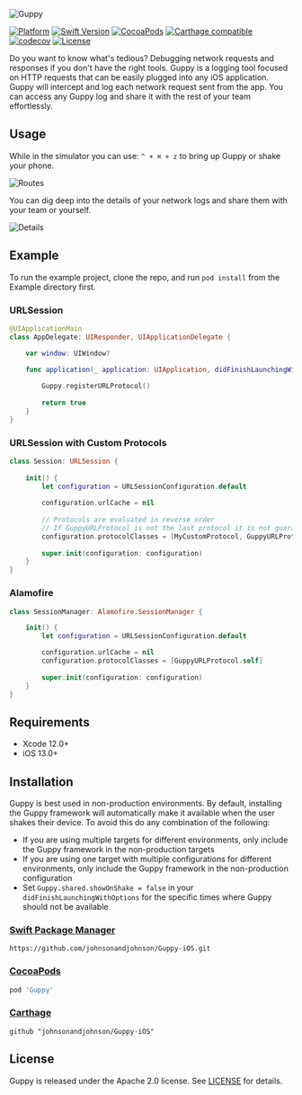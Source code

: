 ![Guppy](https://raw.githubusercontent.com/johnsonandjohnson/Guppy-iOS/main/Screenshots/Guppy.png)

[![Platform](https://img.shields.io/badge/platform-iOS-green.svg?style=flat)](https://img.shields.io/badge/platform-iOS-blue.svg?style=flat)
[![Swift Version](https://img.shields.io/badge/Swift-5.0+-F16D39.svg?style=flat)](https://developer.apple.com/swift)
[![CocoaPods](https://img.shields.io/cocoapods/v/Guppy.svg?style=flat)](https://cocoapods.org/pods/Guppy)
[![Carthage compatible](https://img.shields.io/badge/Carthage-compatible-4BC51D.svg?style=flat)](https://github.com/Carthage/Carthage)
[![codecov](https://codecov.io/gh/johnsonandjohnson/Guppy-iOS/branch/main/graph/badge.svg)](https://codecov.io/gh/johnsonandjohnson/Guppy-iOS)
[![License](https://img.shields.io/badge/License-Apache%202.0-blue.svg)](https://opensource.org/licenses/Apache-2.0)

Do you want to know what's tedious? Debugging network requests and responses if you don't have the right tools. Guppy is a logging tool focused on HTTP requests that can be easily plugged into any iOS application. Guppy will intercept and log each network request sent from the app. You can access any Guppy log and share it with the rest of your team effortlessly.

## Usage

While in the simulator you can use: `^ + ⌘ + z` to bring up Guppy or shake your phone.

![Routes](https://raw.githubusercontent.com/johnsonandjohnson/Guppy-iOS/main/Screenshots/Routes.png)


You can dig deep into the details of your network logs and share them with your team or yourself.

![Details](https://raw.githubusercontent.com/johnsonandjohnson/Guppy-iOS/main/Screenshots/Details.png) 


## Example

To run the example project, clone the repo, and run `pod install` from the Example directory first.

### URLSession

```swift
@UIApplicationMain
class AppDelegate: UIResponder, UIApplicationDelegate {

    var window: UIWindow?

    func application(_ application: UIApplication, didFinishLaunchingWithOptions launchOptions: [UIApplication.LaunchOptionsKey: Any]?) -> Bool {
        
        Guppy.registerURLProtocol()
        
        return true
    }
}
```

### URLSession with Custom Protocols

```swift 
class Session: URLSession {
    
    init() {
        let configuration = URLSessionConfiguration.default
        
        configuration.urlCache = nil
        
        // Protocols are evaluated in reverse order
        // If GuppyURLProtocol is not the last protocol it is not guaranteed to be executed
        configuration.protocolClasses = [MyCustomProtocol, GuppyURLProtocol.self]
        
        super.init(configuration: configuration)
    }
}

```

### Alamofire

```swift 
class SessionManager: Alamofire.SessionManager {

    init() {
        let configuration = URLSessionConfiguration.default

        configuration.urlCache = nil
        configuration.protocolClasses = [GuppyURLProtocol.self]
        
        super.init(configuration: configuration)
    }
}
```


## Requirements

* Xcode 12.0+
* iOS 13.0+

## Installation

Guppy is best used in non-production environments. By default, installing the Guppy framework will automatically make it available when the user shakes their device. To avoid this do any combination of the following:
* If you are using multiple targets for different environments, only include the Guppy framework in the non-production targets
* If you are using one target with multiple configurations for different environments, only include the Guppy framework in the non-production configuration
* Set `Guppy.shared.showOnShake = false` in your `didFinishLaunchingWithOptions` for the specific times where Guppy should not be available

### [Swift Package Manager](https://swift.org/package-manager/)

```
https://github.com/johnsonandjohnson/Guppy-iOS.git
```

### [CocoaPods](https://cocoapods.org)

```ruby
pod 'Guppy'
```

### [Carthage](https://github.com/Carthage/Carthage)

```
github "johnsonandjohnson/Guppy-iOS"
```

## License

Guppy is released under the Apache 2.0 license. See [LICENSE](https://github.com/johnsonandjohnson/Guppy-iOS/blob/main/LICENSE) for details.
